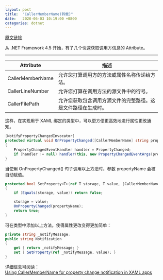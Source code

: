 ```yaml
---
layout: post
title:  "CallerMemberName(转载)"
date:   2020-06-03 10:19:00 +0800
categories: dotnet
---
```

[原文链接](https://blog.walterlv.com/dotnet/2014/09/12/CallerMemberName.html)

从 .NET Framework 4.5 开始，有了几个快速获取调用方信息的 Attribute。

---

| Attribute | 描述 |
|---|---|
| CallerMemberName | 允许您打算调用方的方法或属性名称传递给方法。 |
| CallerLineNumber | 允许您打算在调用方法的源文件中的行号。 |
| CallerFilePath | 允许您获取包含调用方源文件的完整路径。这是文件路径在生成时。 |

这样，在实现用于 XAML 绑定的类型中，可以更方便更高效地进行属性更改通知。

```csharp
[NotifyPropertyChangedInvocator]
protected virtual void OnPropertyChanged([CallerMemberName] string propertyName = null)
{
    PropertyChangedEventHandler handler = PropertyChanged;
    if (handler != null) handler(this, new PropertyChangedEventArgs(propertyName));
}
```

当使用 OnPropertyChanged() 句子调用以上方法时，参数 propertyName 会被自动赋值。

```csharp
protected bool SetProperty<T>(ref T storage, T value, [CallerMemberName] string propertyName = null)
{
    if (Equals(storage, value)) return false;

    storage = value;
    OnPropertyChanged(propertyName);
    return true;
}
```

可在类型中添加以上方法，使得属性更改变得更加简单：

```csharp
private string _notifyMessage;
public string Notification
{
    get { return _notifyMessage; }
    set { SetProperty(ref _notifyMessage, value); }
}
```

详细信息可阅读：  
[Using CallerMemberName for property change notification in XAML apps](http://10rem.net/blog/2013/02/25/using-callermembername-for-property-change-notification-in-xaml-apps)